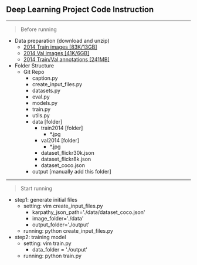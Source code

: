## Deep Learning Project Code Instruction
---
> Before running
- Data preparation (download and unzip)
    - [2014 Train images [83K/13GB]](http://images.cocodataset.org/zips/train2014.zip)
    - [2014 Val images [41K/6GB]](http://images.cocodataset.org/zips/val2014.zip)
    - [2014 Train/Val annotations [241MB]](http://images.cocodataset.org/annotations/annotations_trainval2014.zip)
- Folder Structure
    - Git Repo
        - caption.py
        - create_input_files.py
        - datasets.py
        - eval.py
        - models.py
        - train.py
        - utils.py
        - data [folder]
            - train2014 [folder]
                - *.jpg
            - val2014 [folder]
                - *.jpg
            - dataset_flickr30k.json
            - dataset_flickr8k.json
            - dataset_coco.json
        - output [manually add this folder]
---
> Start running
- step1: generate initial files
    - setting: vim create_input_files.py
        - karpathy_json_path='./data/dataset_coco.json'
        - image_folder='./data'
        - output_folder='./output'
    - running: python create_input_files.py
- step2: training model
    - setting: vim train.py
        - data_folder = './output'
    - running: python train.py
